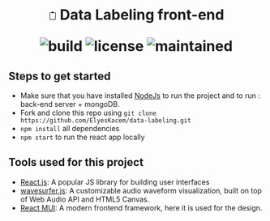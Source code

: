 <h1 align="center">
<svg xmlns="http://www.w3.org/2000/svg" width="16" height="16" fill="currentColor" class="bi bi-clipboard2" viewBox="0 0 16 16">
  <path d="M3.5 2a.5.5 0 0 0-.5.5v12a.5.5 0 0 0 .5.5h9a.5.5 0 0 0 .5-.5v-12a.5.5 0 0 0-.5-.5H12a.5.5 0 0 1 0-1h.5A1.5 1.5 0 0 1 14 2.5v12a1.5 1.5 0 0 1-1.5 1.5h-9A1.5 1.5 0 0 1 2 14.5v-12A1.5 1.5 0 0 1 3.5 1H4a.5.5 0 0 1 0 1h-.5Z"/>
  <path d="M10 .5a.5.5 0 0 0-.5-.5h-3a.5.5 0 0 0-.5.5.5.5 0 0 1-.5.5.5.5 0 0 0-.5.5V2a.5.5 0 0 0 .5.5h5A.5.5 0 0 0 11 2v-.5a.5.5 0 0 0-.5-.5.5.5 0 0 1-.5-.5Z"/>
</svg>
Data Labeling front-end
<p align='center'>
<img src='https://img.shields.io/netlify/69141fdb-6979-491a-af61-1852fe23b2b1?style=flat-square' alt='build'>
<img src='https://img.shields.io/github/license/Rajatm544/react-audio-editor?style=flat-square' alt='license'>
<img src='https://img.shields.io/badge/PRs-welcome-brightgreen.svg?style=flat-square' alt='maintained'>
</p>
	


## Steps to get started
-   Make sure that you have installed [NodeJs](https://nodejs.org/en/download/) to run the project and to run : back-end server + mongoDB.
-   Fork and clone this repo using `git clone https://github.com/ElyesKacem/data-labeling.git`
-   `npm install` all dependencies
-   `npm start` to run the react app locally



## Tools used for this project

-   [React.js](https://reactjs.org/): A popular JS library for building user interfaces
-   [wavesurfer.js](https://wavesurfer-js.org/): A customizable audio waveform visualization, built on top of Web Audio API and HTML5 Canvas.
-   [React MUI](https://mui.com/): A modern frontend framework, here it is used for the design.

